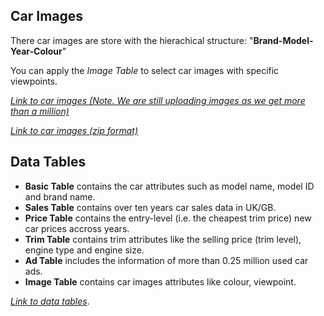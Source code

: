 
<!--<img src="https://github.com/DeepVisualMarketing/DeepVisualMarketing.github.io/blob/master/uni_glasgow_logo.png?raw=true" width="600" >-->






<!--
Please use the cite the following paper if you use our datasets
```
@article{Jingmin_DVM_2019,
  author    = {JingMin Huang and Bowei Chen and Shigang Yue and Iadh Ounis},
  title     = {Deep visual Marketing: a car dataset for commerce researchers}
}
```
-->

## Car Images
There car images are store with the hierachical structure: "**Brand-Model-Year-Colour**"
<!--![Viewpoints](https://github.com/DeepVisualMarketing/DeepVisualMarketing.github.io/blob/master/viewpointsl.png?raw=true)-->

You can apply the _Image Table_ to select car images with specific viewpoints.

[_Link to car images (Note. We are still uploading images as we get more than a million)_](https://www.dropbox.com/sh/b4jvpy0bf9s65x6/AAAhfQ_yDW6Y_Wu--90Vap6Ha?dl=0)

[_Link to car images (zip format)_](https://www.dropbox.com/sh/z71binwv5w0s1qk/AAALN4QANF9fw9lhGS9iSLDba?dl=0)

## Data Tables

*   **Basic Table** contains the car attributes such as model name, model ID and brand name. 
*   **Sales Table** contains over ten years car sales data in UK/GB.
*   **Price Table** contains the entry-level (i.e. the cheapest trim price) new car prices accross years.
*   **Trim Table** contains trim attributes like the selling price (trim level), engine type and engine size.
*   **Ad Table** includes the information of more than 0.25 million used car ads.
*   **Image Table** contains car images attributes like colour, viewpoint. 

[_Link to data tables_](https://www.dropbox.com/sh/7tvsu7bi1wc8pv2/AACJLS_UhUju8Qf4O4mqPS7Pa?dl=0).










